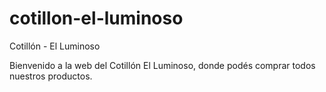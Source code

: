 # cotillon-el-luminoso
Cotillón - El Luminoso

Bienvenido a la web del Cotillón El Luminoso, donde podés comprar todos nuestros productos.